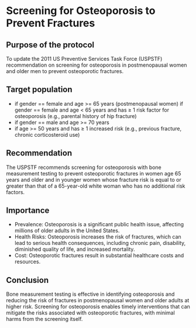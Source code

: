 #  Screening for Osteoporosis to Prevent Fractures
## Purpose of the protocol

To update the 2011 US Preventive Services Task Force (USPSTF) recommendation on screening for osteoporosis in postmenopausal women and older men to prevent osteoporotic fractures.

## Target population
- if gender == female and age >= 65 years (postmenopausal women)
if gender == female and age < 65 years and has ≥ 1 risk factor for osteoporosis (e.g., parental history of hip fracture)
- if gender == male and age >= 70 years
- if age >= 50 years and has ≥ 1 increased risk (e.g., previous fracture, chronic corticosteroid use)

## Recommendation
The USPSTF recommends screening for osteoporosis with bone measurement testing to prevent osteoporotic fractures in women age 65 years and older and in younger women whose fracture risk is equal to or greater than that of a 65-year-old white woman who has no additional risk factors.

## Importance
- Prevalence: Osteoporosis is a significant public health issue, affecting millions of older adults in the United States.
- Health Risks: Osteoporosis increases the risk of fractures, which can lead to serious health consequences, including chronic pain, disability, diminished quality of life, and increased mortality.
- Cost: Osteoporotic fractures result in substantial healthcare costs and resources.

## Conclusion
Bone measurement testing is effective in identifying osteoporosis and reducing the risk of fractures in postmenopausal women and older adults at higher risk. Screening for osteoporosis enables timely interventions that can mitigate the risks associated with osteoporotic fractures, with minimal harms from the screening itself.